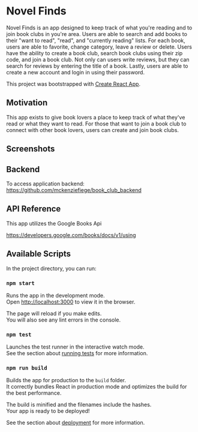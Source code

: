 # Novel Finds

Novel Finds is an app designed to keep track of what you're reading and to join book clubs in you're area. Users are able to search and add books to their "want to read", "read", and "currently reading" lists. For each book, users are able to favorite, change category, leave a review or delete. Users have the ability to create a book club, search book clubs using their zip code, and join a book club. Not only can users write reviews, but they can search for reviews by entering the title of a book. Lastly, users are able to create a new account and login in using their password. 

This project was bootstrapped with [Create React App](https://github.com/facebook/create-react-app).

## Motivation

This app exists to give book lovers a place to keep track of what they've read or what they want to read. For those that want to join a book club to connect with other book lovers, users can create and join book clubs. 

## Screenshots



## Backend

To access application backend: https://github.com/mckenziefiege/book_club_backend

## API Reference

This app utilizes the Google Books Api

https://developers.google.com/books/docs/v1/using

## Available Scripts

In the project directory, you can run:

### `npm start`

Runs the app in the development mode.<br>
Open [http://localhost:3000](http://localhost:3000) to view it in the browser.

The page will reload if you make edits.<br>
You will also see any lint errors in the console.

### `npm test`

Launches the test runner in the interactive watch mode.<br>
See the section about [running tests](https://facebook.github.io/create-react-app/docs/running-tests) for more information.

### `npm run build`

Builds the app for production to the `build` folder.<br>
It correctly bundles React in production mode and optimizes the build for the best performance.

The build is minified and the filenames include the hashes.<br>
Your app is ready to be deployed!

See the section about [deployment](https://facebook.github.io/create-react-app/docs/deployment) for more information.
